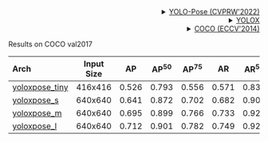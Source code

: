 <!-- [ALGORITHM] -->

<details>
<summary align="right"><a href="https://arxiv.org/abs/2204.06806">YOLO-Pose (CVPRW'2022)</a></summary>

```bibtex
@inproceedings{maji2022yolo,
  title={Yolo-pose: Enhancing yolo for multi person pose estimation using object keypoint similarity loss},
  author={Maji, Debapriya and Nagori, Soyeb and Mathew, Manu and Poddar, Deepak},
  booktitle={Proceedings of the IEEE/CVF Conference on Computer Vision and Pattern Recognition},
  pages={2637--2646},
  year={2022}
}
```

</details>

<!-- [BACKBONE] -->

<details>
<summary align="right"><a href="https://arxiv.org/abs/2107.08430">YOLOX</a></summary>

```bibtex
@article{ge2021yolox,
  title={Yolox: Exceeding yolo series in 2021},
  author={Ge, Zheng and Liu, Songtao and Wang, Feng and Li, Zeming and Sun, Jian},
  journal={arXiv preprint arXiv:2107.08430},
  year={2021}
}
```

</details>

<!-- [DATASET] -->

<details>
<summary align="right"><a href="https://link.springer.com/chapter/10.1007/978-3-319-10602-1_48">COCO (ECCV'2014)</a></summary>

```bibtex
@inproceedings{lin2014microsoft,
  title={Microsoft coco: Common objects in context},
  author={Lin, Tsung-Yi and Maire, Michael and Belongie, Serge and Hays, James and Perona, Pietro and Ramanan, Deva and Doll{\'a}r, Piotr and Zitnick, C Lawrence},
  booktitle={European conference on computer vision},
  pages={740--755},
  year={2014},
  organization={Springer}
}
```

</details>

Results on COCO val2017

| Arch                                          | Input Size |  AP   | AP<sup>50</sup> | AP<sup>75</sup> |  AR   | AR<sup>50</sup> |                     ckpt                      |                      log                      |
| :-------------------------------------------- | :--------: | :---: | :-------------: | :-------------: | :---: | :-------------: | :-------------------------------------------: | :-------------------------------------------: |
| [yoloxpose_tiny](/configs/body_2d_keypoint/yoloxpose/coco/yoloxpose_tiny_4xb64-300e_coco-416.py) |  416x416   | 0.526 |      0.793      |      0.556      | 0.571 |      0.833      | [ckpt](https://download.openmmlab.com/mmpose/v1/body_2d_keypoint/yolox_pose/yoloxpose_tiny_4xb64-300e_coco-416-76eb44ca_20230829.pth) | [log](https://download.openmmlab.com/mmpose/v1/body_2d_keypoint/yolox_pose/yoloxpose_tiny_4xb64-300e_coco-416-20230829.json) |
| [yoloxpose_s](/configs/body_2d_keypoint/yoloxpose/coco/yoloxpose_s_8xb32-300e_coco-640.py) |  640x640   | 0.641 |      0.872      |      0.702      | 0.682 |      0.902      | [ckpt](https://download.openmmlab.com/mmpose/v1/body_2d_keypoint/yolox_pose/yoloxpose_s_8xb32-300e_coco-640-56c79c1f_20230829.pth) | [log](https://download.openmmlab.com/mmpose/v1/body_2d_keypoint/yolox_pose/yoloxpose_s_8xb32-300e_coco-640-20230829.json) |
| [yoloxpose_m](/configs/body_2d_keypoint/yoloxpose/coco/yoloxpose_m_8xb32-300e_coco-640.py) |  640x640   | 0.695 |      0.899      |      0.766      | 0.733 |      0.926      | [ckpt](https://download.openmmlab.com/mmpose/v1/body_2d_keypoint/yolox_pose/yoloxpose_m_8xb32-300e_coco-640-84e9a538_20230829.pth) | [log](https://download.openmmlab.com/mmpose/v1/body_2d_keypoint/yolox_pose/yoloxpose_m_8xb32-300e_coco-640-20230829.json) |
| [yoloxpose_l](/configs/body_2d_keypoint/yoloxpose/coco/yoloxpose_l_8xb32-300e_coco-640.py) |  640x640   | 0.712 |      0.901      |      0.782      | 0.749 |      0.926      | [ckpt](https://download.openmmlab.com/mmpose/v1/body_2d_keypoint/yolox_pose/yoloxpose_l_8xb32-300e_coco-640-de0f8dee_20230829.pth) | [log](https://download.openmmlab.com/mmpose/v1/body_2d_keypoint/yolox_pose/yoloxpose_l_8xb32-300e_coco-640-20230829.json) |
